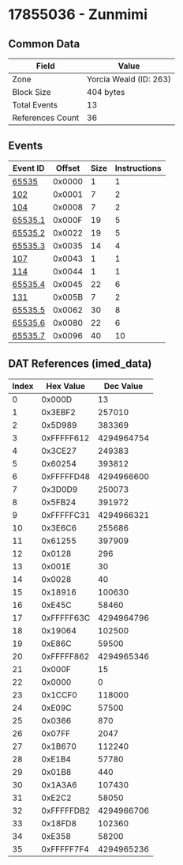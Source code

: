# 17855036 - Zunmimi

## Common Data

| Field            | Value                  |
|------------------|------------------------|
| Zone             | Yorcia Weald (ID: 263) |
| Block Size       | 404 bytes              |
| Total Events     | 13                     |
| References Count | 36                     |

## Events

| Event ID                | Offset   |   Size |   Instructions |
|-------------------------|----------|--------|----------------|
| [65535](./65535.md)     | 0x0000   |      1 |              1 |
| [102](./102.md)         | 0x0001   |      7 |              2 |
| [104](./104.md)         | 0x0008   |      7 |              2 |
| [65535.1](./65535.1.md) | 0x000F   |     19 |              5 |
| [65535.2](./65535.2.md) | 0x0022   |     19 |              5 |
| [65535.3](./65535.3.md) | 0x0035   |     14 |              4 |
| [107](./107.md)         | 0x0043   |      1 |              1 |
| [114](./114.md)         | 0x0044   |      1 |              1 |
| [65535.4](./65535.4.md) | 0x0045   |     22 |              6 |
| [131](./131.md)         | 0x005B   |      7 |              2 |
| [65535.5](./65535.5.md) | 0x0062   |     30 |              8 |
| [65535.6](./65535.6.md) | 0x0080   |     22 |              6 |
| [65535.7](./65535.7.md) | 0x0096   |     40 |             10 |

## DAT References (imed_data)

|   Index | Hex Value   |   Dec Value |
|---------|-------------|-------------|
|       0 | 0x000D      |          13 |
|       1 | 0x3EBF2     |      257010 |
|       2 | 0x5D989     |      383369 |
|       3 | 0xFFFFF612  |  4294964754 |
|       4 | 0x3CE27     |      249383 |
|       5 | 0x60254     |      393812 |
|       6 | 0xFFFFFD48  |  4294966600 |
|       7 | 0x3D0D9     |      250073 |
|       8 | 0x5FB24     |      391972 |
|       9 | 0xFFFFFC31  |  4294966321 |
|      10 | 0x3E6C6     |      255686 |
|      11 | 0x61255     |      397909 |
|      12 | 0x0128      |         296 |
|      13 | 0x001E      |          30 |
|      14 | 0x0028      |          40 |
|      15 | 0x18916     |      100630 |
|      16 | 0xE45C      |       58460 |
|      17 | 0xFFFFF63C  |  4294964796 |
|      18 | 0x19064     |      102500 |
|      19 | 0xE86C      |       59500 |
|      20 | 0xFFFFF862  |  4294965346 |
|      21 | 0x000F      |          15 |
|      22 | 0x0000      |           0 |
|      23 | 0x1CCF0     |      118000 |
|      24 | 0xE09C      |       57500 |
|      25 | 0x0366      |         870 |
|      26 | 0x07FF      |        2047 |
|      27 | 0x1B670     |      112240 |
|      28 | 0xE1B4      |       57780 |
|      29 | 0x01B8      |         440 |
|      30 | 0x1A3A6     |      107430 |
|      31 | 0xE2C2      |       58050 |
|      32 | 0xFFFFFDB2  |  4294966706 |
|      33 | 0x18FD8     |      102360 |
|      34 | 0xE358      |       58200 |
|      35 | 0xFFFFF7F4  |  4294965236 |
